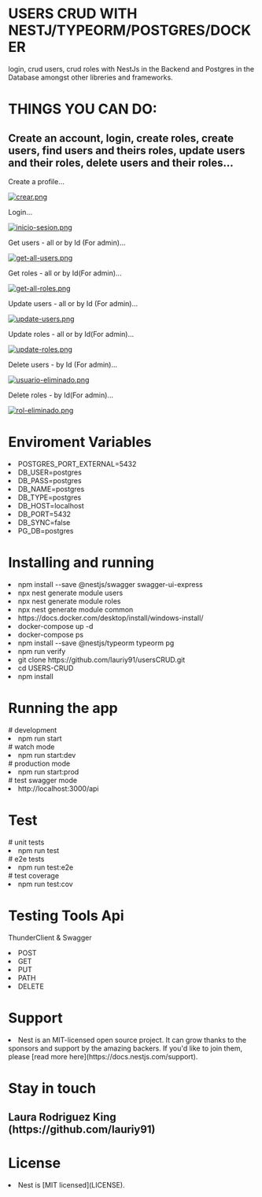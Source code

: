 <h1>USERS CRUD WITH NESTJ/TYPEORM/POSTGRES/DOCKER</h1>

<p>login, crud users, crud roles with NestJs in the Backend and Postgres in the Database amongst other libreries and frameworks.</p>


<h1> THINGS YOU CAN DO: </h1>


<h2> Create an account, login, create roles, create users, find users and theirs roles, update users and their roles, delete users and their roles... </h2>

<h> Create a profile... </h>

[![crear.png](https://i.postimg.cc/pVkyV32F/crear.png)](https://postimg.cc/pyhPqG5W)

<h> Login... </h>

[![inicio-sesion.png](https://i.postimg.cc/zXKzbMN7/inicio-sesion.png)](https://postimg.cc/xcjDB6cN)

<h> Get users - all or by Id (For admin)... </h>

[![get-all-users.png](https://i.postimg.cc/ZnjLVjtM/get-all-users.png)](https://postimg.cc/0KMmNYNY)

<h> Get roles - all or by Id(For admin)... </h>

[![get-all-roles.png](https://i.postimg.cc/kXXsBrW3/get-all-roles.png)](https://postimg.cc/xqhM44st)

<h> Update users - all or by Id (For admin)... </h>

[![update-users.png](https://i.postimg.cc/W1c45V8x/update-users.png)](https://postimg.cc/2VTm5PPx)

<h> Update roles - all or by Id(For admin)... </h>

[![update-roles.png](https://i.postimg.cc/zBvDyGDH/update-roles.png)](https://postimg.cc/LYdF7R1m)

<h> Delete users - by Id (For admin)... </h>

[![usuario-eliminado.png](https://i.postimg.cc/Jh4HQm4M/usuario-eliminado.png)](https://postimg.cc/xXhd0wz4)

<h> Delete roles - by Id(For admin)... </h>

[![rol-eliminado.png](https://i.postimg.cc/C19ZYqCx/rol-eliminado.png)](https://postimg.cc/9RtXYzN6)

<h1>Enviroment Variables</h1>

<li>POSTGRES_PORT_EXTERNAL=5432</li>
<li>DB_USER=postgres</li>
<li>DB_PASS=postgres</li>
<li>DB_NAME=postgres</li>
<li>DB_TYPE=postgres</li>

<li>DB_HOST=localhost</li>
<li>DB_PORT=5432</li>
<li>DB_SYNC=false</li>
<li>PG_DB=postgres</li>

<h1>Installing and running</h1>

<li>npm install --save @nestjs/swagger swagger-ui-express</li>
<li>npx nest generate module users</li>
<li>npx nest generate module roles</li>
<li>npx nest generate module common</li>
<li>https://docs.docker.com/desktop/install/windows-install/</li>
<li>docker-compose up -d</li>
<li>docker-compose ps</li>
<li>npm install --save @nestjs/typeorm typeorm pg</li>
<li>npm run verify</li>
<li>git clone https://github.com/lauriy91/usersCRUD.git</li>
<li>cd USERS-CRUD</li>
<li>npm install</li>

<h1>Running the app</h1>
# development
<li>npm run start</li>
# watch mode
<li>npm run start:dev</li>
# production mode
<li>npm run start:prod</li>
# test swagger mode
<li>http://localhost:3000/api</li>

<h1>Test</h1>
# unit tests
<li>npm run test</li>
# e2e tests
<li>npm run test:e2e</li>
# test coverage
<li>npm run test:cov</li>

<h1>Testing Tools Api</h1>

<label>ThunderClient</label>
<label>&</label>
<label>Swagger</label>

<li>POST</li>
<li>GET</li>
<li>PUT</li>
<li>PATH</li>
<li>DELETE</li>

<h1>Support</h1>

<li>Nest is an MIT-licensed open source project. It can grow thanks to the sponsors and support by the amazing backers. If you'd like to join them, please [read more here](https://docs.nestjs.com/support).</li>

<h1>Stay in touch</h1>
<h2>Laura Rodriguez King (https://github.com/lauriy91)</h2>

<h1>License</h1>
<li>Nest is [MIT licensed](LICENSE).</li>
